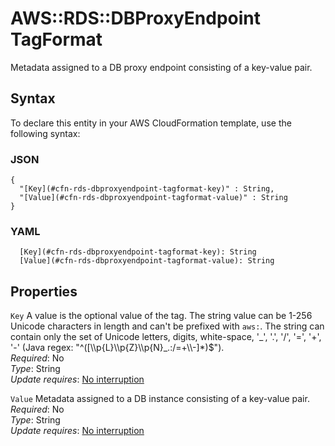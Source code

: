 # AWS::RDS::DBProxyEndpoint TagFormat<a name="aws-properties-rds-dbproxyendpoint-tagformat"></a>

Metadata assigned to a DB proxy endpoint consisting of a key\-value pair\.

## Syntax<a name="aws-properties-rds-dbproxyendpoint-tagformat-syntax"></a>

To declare this entity in your AWS CloudFormation template, use the following syntax:

### JSON<a name="aws-properties-rds-dbproxyendpoint-tagformat-syntax.json"></a>

```
{
  "[Key](#cfn-rds-dbproxyendpoint-tagformat-key)" : String,
  "[Value](#cfn-rds-dbproxyendpoint-tagformat-value)" : String
}
```

### YAML<a name="aws-properties-rds-dbproxyendpoint-tagformat-syntax.yaml"></a>

```
  [Key](#cfn-rds-dbproxyendpoint-tagformat-key): String
  [Value](#cfn-rds-dbproxyendpoint-tagformat-value): String
```

## Properties<a name="aws-properties-rds-dbproxyendpoint-tagformat-properties"></a>

`Key` <a name="cfn-rds-dbproxyendpoint-tagformat-key"></a>
A value is the optional value of the tag\. The string value can be 1\-256 Unicode characters in length and can't be prefixed with `aws:`\. The string can contain only the set of Unicode letters, digits, white\-space, '\_', '\.', '/', '=', '\+', '\-' \(Java regex: "^\(\[\\\\p\{L\}\\\\p\{Z\}\\\\p\{N\}\_\.:/=\+\\\\\-\]\*\)$"\)\.  
_Required_: No  
_Type_: String  
_Update requires_: [No interruption](https://docs.aws.amazon.com/AWSCloudFormation/latest/UserGuide/using-cfn-updating-stacks-update-behaviors.html#update-no-interrupt)

`Value` <a name="cfn-rds-dbproxyendpoint-tagformat-value"></a>
Metadata assigned to a DB instance consisting of a key\-value pair\.  
_Required_: No  
_Type_: String  
_Update requires_: [No interruption](https://docs.aws.amazon.com/AWSCloudFormation/latest/UserGuide/using-cfn-updating-stacks-update-behaviors.html#update-no-interrupt)
